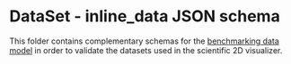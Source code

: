 # DataSet - inline_data JSON schema
This folder contains complementary schemas for the [benchmarking data model](https://github.com/inab/benchmarking-data-model) in order to validate the datasets used in the scientific 2D visualizer.